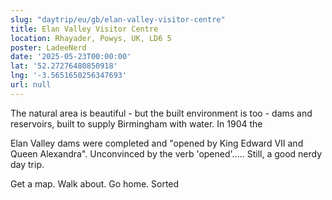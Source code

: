 ```yaml
---
slug: "daytrip/eu/gb/elan-valley-visitor-centre"
title: Elan Valley Visitor Centre
location: Rhayader, Powys, UK, LD6 5
poster: LadeeNerd
date: '2025-05-23T00:00:00'
lat: '52.27276480850918'
lng: '-3.5651650256347693'
url: null
---
```


The natural area is beautiful - but the built environment is too - dams and reservoirs, built to supply Birmingham with water. In 1904 the

Elan Valley dams were completed and "opened by King Edward VII and Queen Alexandra". Unconvinced by the verb 'opened'..... Still, a good nerdy day trip.

Get a map. Walk about. Go home. Sorted
